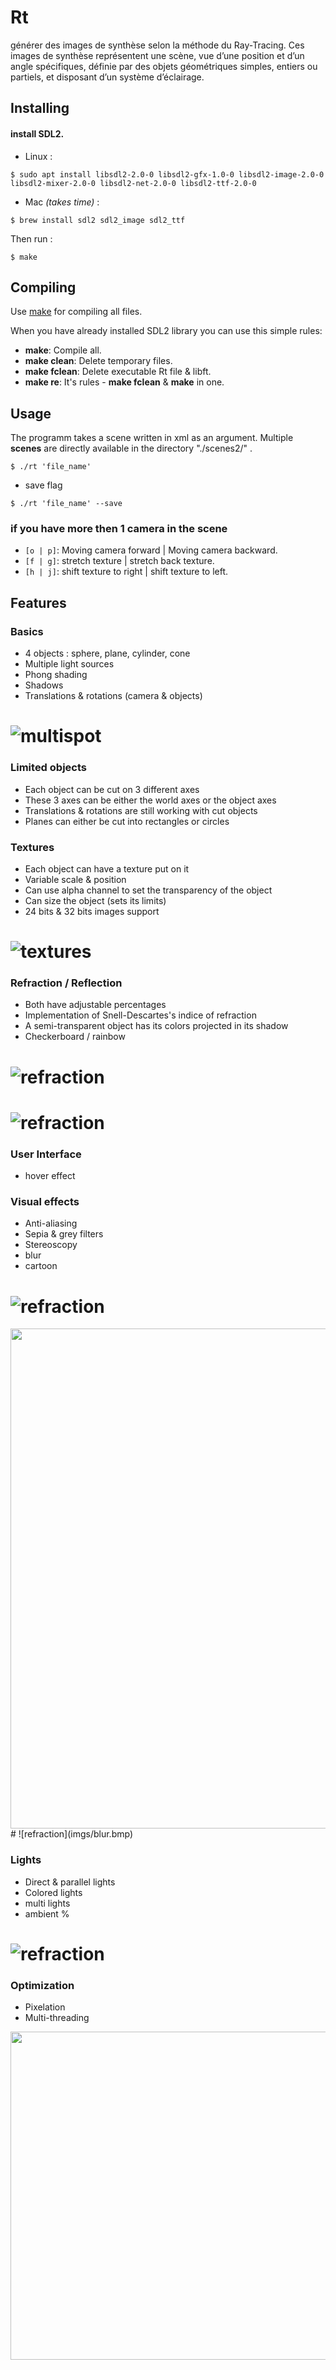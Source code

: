 # Rt
générer des images de synthèse selon la méthode du Ray-Tracing. Ces images de synthèse représentent une scène, vue d’une position et d’un angle spécifiques, définie par des objets géométriques simples, entiers ou partiels, et disposant d’un système d’éclairage.

## Installing
####  install SDL2.<br>
- Linux :
```
$ sudo apt install libsdl2-2.0-0 libsdl2-gfx-1.0-0 libsdl2-image-2.0-0 libsdl2-mixer-2.0-0 libsdl2-net-2.0-0 libsdl2-ttf-2.0-0
```
- Mac _(takes time)_ :
```
$ brew install sdl2 sdl2_image sdl2_ttf
```
Then run :
```
$ make
```
## Compiling

Use [make](https://en.wikipedia.org/wiki/Makefile) for compiling all files.

When you have already installed SDL2 library you can use this simple rules:
- **make**: Compile all.
- **make clean**: Delete temporary files.
- **make fclean**: Delete executable Rt file & libft.
- **make re**: It's rules - **make fclean** & **make** in one.
## Usage
The programm takes a scene written in xml as an argument. Multiple **scenes** are directly available in the directory "./scenes2/" .
```
$ ./rt 'file_name'
```
- save flag

```
$ ./rt 'file_name' --save
```
### if you have more then 1 camera in the scene
- `[o | p]`: Moving camera forward | Moving camera backward.
- `[f | g]`: stretch texture | stretch back texture.
- `[h | j]`: shift texture to right | shift texture to left.

## Features
### Basics
- 4 objects : sphere, plane, cylinder, cone
- Multiple light sources
- Phong shading
- Shadows
- Translations & rotations (camera & objects)

# ![multispot](./imgs/multi.bmp)

### Limited objects
- Each object can be cut on 3 different axes
- These 3 axes can be either the world axes or the object axes
- Translations & rotations are still working with cut objects
- Planes can either be cut into rectangles or circles

### Textures
- Each object can have a texture put on it
- Variable scale & position
- Can use alpha channel to set the transparency of the object
- Can size the object (sets its limits)
- 24 bits & 32 bits images support
# ![textures](imgs/room.bmp)
### Refraction / Reflection
- Both have adjustable percentages
- Implementation of Snell-Descartes's indice of refraction
- A semi-transparent object has its colors projected in its shadow
- Checkerboard / rainbow
# ![refraction](imgs/ref.bmp)
# ![refraction](imgs/scenee.bmp)

### User Interface
- hover effect

### Visual effects
- Anti-aliasing
- Sepia & grey filters
- Stereoscopy
- blur
- cartoon
# ![refraction](https://lejournal.cnrs.fr/sites/default/files/styles/visuel_principal/public/assets/images/gettyimages-601799043_72dpi.jpg)
<img src="imgs/aba.png" height="800" width="800">
# ![refraction](imgs/blur.bmp)

### Lights
- Direct & parallel lights
- Colored lights
- multi lights
- ambient %

# ![refraction](imgs/f-22_raptor.bmp)

### Optimization
- Pixelation
- Multi-threading

<img src="imgs/ap.png" width="837" height="525">

